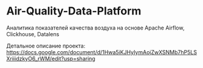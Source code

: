 # Air-Quality-Data-Platform
Аналитика показателей качества воздуха на основе Apache Airflow, Clickhouse, Datalens

Детальное описание проекта: https://docs.google.com/document/d/1Hwa5iKJHyIymAojZwXSNMb7hP5LSXriiidzkyO6_rWM/edit?usp=sharing
